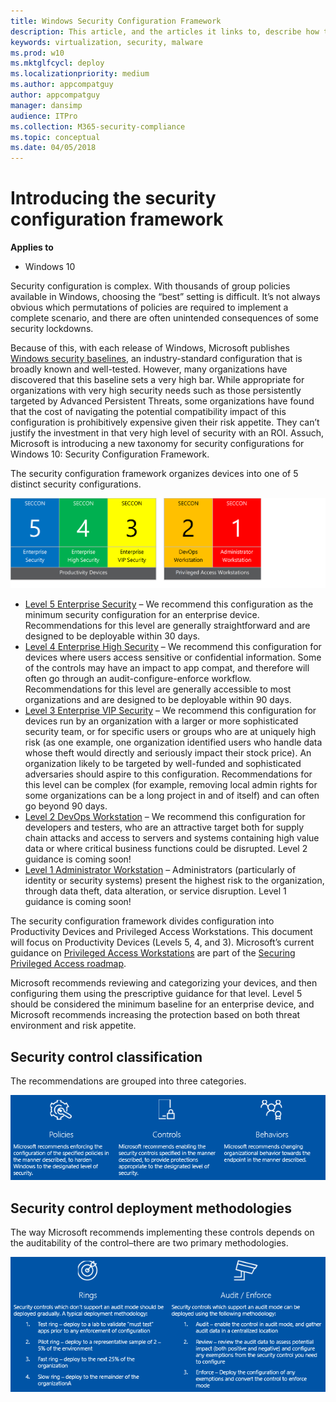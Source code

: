 ```yaml
---
title: Windows Security Configuration Framework
description: This article, and the articles it links to, describe how to use Windows security baselines in your organization
keywords: virtualization, security, malware
ms.prod: w10
ms.mktglfcycl: deploy
ms.localizationpriority: medium
ms.author: appcompatguy
author: appcompatguy
manager: dansimp
audience: ITPro
ms.collection: M365-security-compliance
ms.topic: conceptual
ms.date: 04/05/2018
---
```


# Introducing the security configuration framework

**Applies to**  

-   Windows 10

Security configuration is complex. With thousands of group policies available in Windows, choosing the “best” setting is difficult. 
It’s not always obvious which permutations of policies are required to implement a complete scenario, and there are often unintended consequences of some security lockdowns.

Because of this, with each release of Windows, Microsoft publishes [Windows security baselines](https://docs.microsoft.com/windows/security/threat-protection/windows-security-baselines), an industry-standard configuration that is broadly known and well-tested. 
However, many organizations have discovered that this baseline sets a very high bar. 
While appropriate for organizations with very high security needs such as those persistently targeted by Advanced Persistent Threats, some organizations have found that the cost of navigating the potential compatibility impact of this configuration is prohibitively expensive given their risk appetite. 
They can’t justify the investment in that very high level of security with an ROI. 
Assuch, Microsoft is introducing a new taxonomy for security configurations for Windows 10: Security Configuration Framework.

The security configuration framework organizes devices into one of 5 distinct security configurations.

![SECCON Framework](./../images/seccon-framework.png)

- [Level 5 Enterprise Security](level-5-enterprise-security.md) – We recommend this configuration as the minimum security configuration for an enterprise device. Recommendations for this level are generally straightforward and are designed to be deployable within 30 days.
- [Level 4 Enterprise High Security](level-4-enterprise-high-security.md) – We recommend this configuration for devices where users access sensitive or confidential information. Some of the controls may have an impact to app compat, and therefore will often go through an audit-configure-enforce workflow. Recommendations for this level are generally accessible to most organizations and are designed to be deployable within 90 days.
- [Level 3 Enterprise VIP Security](level-3-enterprise-vip-security.md) – We recommend this configuration for devices run by an organization with a larger or more sophisticated security team, or for specific users or groups who are at uniquely high risk (as one example, one organization identified users who handle data whose theft would directly and seriously impact their stock price). An organization likely to be targeted by well-funded and sophisticated adversaries should aspire to this configuration. Recommendations for this level can be complex (for example, removing local admin rights for some organizations can be a long project in and of itself) and can often go beyond 90 days.
- [Level 2 DevOps Workstation](level-2-enterprise-devops-security.md) – We recommend this configuration for developers and testers, who are an attractive target both for supply chain attacks and access to servers and systems containing high value data or where critical business functions could be disrupted. Level 2 guidance is coming soon!
- [Level 1 Administrator Workstation](level-1-enterprise-administrator-security.md) – Administrators (particularly of identity or security systems) present the highest risk to the organization, through data theft, data alteration, or service disruption. Level 1 guidance is coming soon!


The security configuration framework divides configuration into Productivity Devices and Privileged Access Workstations. This document will focus on Productivity Devices
(Levels 5, 4, and 3). 
Microsoft’s current guidance on [Privileged Access Workstations](http://aka.ms/privsec) are part of the [Securing Privileged Access roadmap](http://aka.ms/privsec).

Microsoft recommends reviewing and categorizing your devices, and then configuring them using the prescriptive guidance for that level. 
Level 5 should be considered the minimum baseline for an enterprise device, and Microsoft recommends increasing the protection based on both threat environment and risk appetite.

## Security control classification

The recommendations are grouped into three categories.

![Security Control Classifications](./../images/security-control-classification.png)


## Security control deployment methodologies

The way Microsoft recommends implementing these controls depends on the
auditability of the control–there are two primary methodologies.

![Security Control Deployment methodologies](./../images/security-control-deployment-methodologies.png) 


